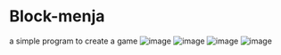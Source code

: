 # Block-menja
a simple program to create a game
![image](https://github.com/Coder-5657/Block-menja/assets/157788773/aa8947dd-d7d0-4df7-9113-bcf48f267ae6)
![image](https://github.com/Coder-5657/Block-menja/assets/157788773/54694711-eb49-4adf-99a2-a1946429c826)
![image](https://github.com/Coder-5657/Block-menja/assets/157788773/3c9c6316-7e1f-4344-a786-639933c5cc07)
![image](https://github.com/Coder-5657/Block-menja/assets/157788773/a3d64942-6ac8-4920-b864-28cba623064c)

